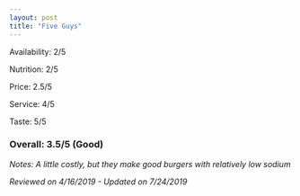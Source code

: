 ```yaml
---
layout: post
title: "Five Guys"
---
```


Availability: 2/5

Nutrition: 2/5

Price: 2.5/5

Service: 4/5

Taste: 5/5

### Overall: 3.5/5 (Good)

*Notes: A little costly, but they make good burgers with relatively low sodium*

*Reviewed on 4/16/2019 - Updated on 7/24/2019*
